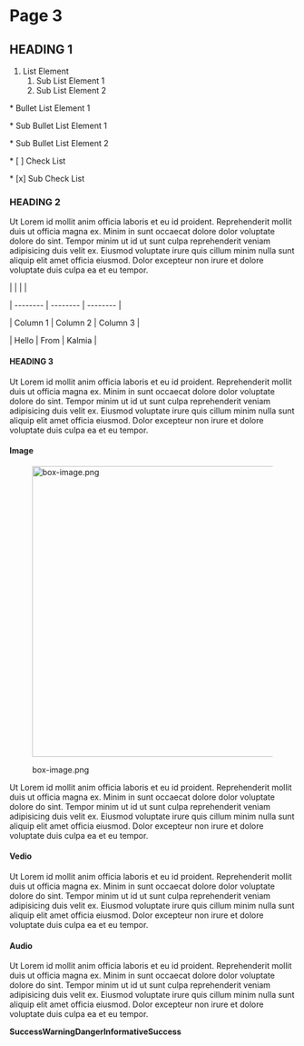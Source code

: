 # Page 3

## HEADING 1

1. List Element
   1. Sub List Element 1
   2. Sub List Element 2

\* Bullet List Element 1

\* Sub Bullet List Element 1

\* Sub Bullet List Element 2

\* \[ ] Check List

\* \[x] Sub Check List

### HEADING 2

Ut Lorem id mollit anim officia laboris et eu id proident. Reprehenderit mollit duis ut officia magna ex. Minim in sunt occaecat dolore dolor voluptate dolore do sint. Tempor minim ut id ut sunt culpa reprehenderit veniam adipisicing duis velit ex. Eiusmod voluptate irure quis cillum minim nulla sunt aliquip elit amet officia eiusmod. Dolor excepteur non irure et dolore voluptate duis culpa ea et eu tempor.

\| | | |

\| -------- | -------- | -------- |

\| Column 1 | Column 2 | Column 3 |

\| Hello | From | Kalmia |

#### HEADING 3

Ut Lorem id mollit anim officia laboris et eu id proident. Reprehenderit mollit duis ut officia magna ex. Minim in sunt occaecat dolore dolor voluptate dolore do sint. Tempor minim ut id ut sunt culpa reprehenderit veniam adipisicing duis velit ex. Eiusmod voluptate irure quis cillum minim nulla sunt aliquip elit amet officia eiusmod. Dolor excepteur non irure et dolore voluptate duis culpa ea et eu tempor.

#### Image

<figure><img src="https://picsum.photos/id/237/200/300" alt="box-image.png" width="512"><figcaption><p>box-image.png</p></figcaption></figure>

Ut Lorem id mollit anim officia laboris et eu id proident. Reprehenderit mollit duis ut officia magna ex. Minim in sunt occaecat dolore dolor voluptate dolore do sint. Tempor minim ut id ut sunt culpa reprehenderit veniam adipisicing duis velit ex. Eiusmod voluptate irure quis cillum minim nulla sunt aliquip elit amet officia eiusmod. Dolor excepteur non irure et dolore voluptate duis culpa ea et eu tempor.

#### Vedio

Ut Lorem id mollit anim officia laboris et eu id proident. Reprehenderit mollit duis ut officia magna ex. Minim in sunt occaecat dolore dolor voluptate dolore do sint. Tempor minim ut id ut sunt culpa reprehenderit veniam adipisicing duis velit ex. Eiusmod voluptate irure quis cillum minim nulla sunt aliquip elit amet officia eiusmod. Dolor excepteur non irure et dolore voluptate duis culpa ea et eu tempor.

#### Audio

Ut Lorem id mollit anim officia laboris et eu id proident. Reprehenderit mollit duis ut officia magna ex. Minim in sunt occaecat dolore dolor voluptate dolore do sint. Tempor minim ut id ut sunt culpa reprehenderit veniam adipisicing duis velit ex. Eiusmod voluptate irure quis cillum minim nulla sunt aliquip elit amet officia eiusmod. Dolor excepteur non irure et dolore voluptate duis culpa ea et eu tempor.

**SuccessWarningDangerInformativeSuccess**
